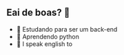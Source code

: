 ## Eai de boas? 👋

- 🔭 Estudando para ser um back-end
- 🌱 Aprendendo python 
- 💬 I speak english to

